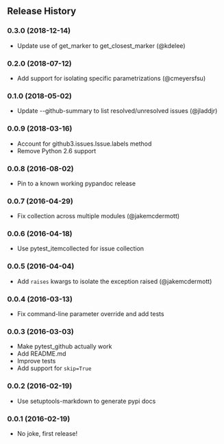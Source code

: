 ## Release History

### 0.3.0 (2018-12-14)

* Update use of get_marker to get_closest_marker (@kdelee)

### 0.2.0 (2018-07-12)

* Add support for isolating specific parametrizations (@cmeyersfsu)

### 0.1.0 (2018-05-02)

* Update --github-summary to list resolved/unresolved issues (@jladdjr)

### 0.0.9 (2018-03-16)

* Account for github3.issues.Issue.labels method
* Remove Python 2.6 support

### 0.0.8 (2016-08-02)

* Pin to a known working pypandoc release

### 0.0.7 (2016-04-29)

* Fix collection across multiple modules (@jakemcdermott)

### 0.0.6 (2016-04-18)

* Use pytest_itemcollected for issue collection

### 0.0.5 (2016-04-04)

* Add `raises` kwargs to isolate the exception raised (@jakemcdermott)

### 0.0.4 (2016-03-13)

* Fix command-line parameter override and add tests

### 0.0.3 (2016-03-03)

* Make pytest_github actually work
* Add README.md
* Improve tests
* Add support for `skip=True`

### 0.0.2 (2016-02-19)

* Use setuptools-markdown to generate pypi docs

### 0.0.1 (2016-02-19)

* No joke, first release!
